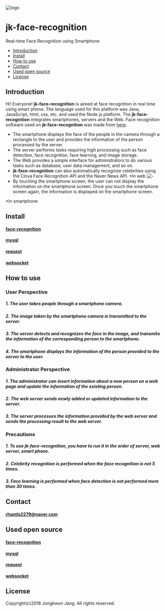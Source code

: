 ![logo](https://user-images.githubusercontent.com/46180332/50475050-a2dd3b80-0a06-11e9-9d58-5b83db661284.png) 
# jk-face-recognition 

Real-time Face Recognition using Smartphone

* [Introduction](#introduction)
* [Install](#install)
* [How to use](#how-to-use)
* [Contact](#contact)
* [Used open source](#used-open-source)
* [License](#license)

## Introduction
Hi! Everyone!
**jk-face-recognition** is aimed at face recognition in real time using smart phone. The language used for this platform was Java, JavaScript, html, css, etc. and used the Node js platform. The **jk-face-recognition** integrates smartphones, servers and the Web. Face recognition software used on **jk-face-recognition** was made from [here](https://github.com/justadudewhohacks/face-recognition.js).

* The smartphone displays the face of the people in the camera through a rectangle to the user and provides the information of the person processed by the server.
* The server performs tasks requiring high processing such as face detection, face recognition, face learning, and image storage.
* The Web provides a simple interface for administrators to do various tasks such as database, user data management, and so on.
* **jk-face-recognition** can also automatically recognize celebrities using the Clova Face Recognition API and the Naver News API.
*In web
![-](https://user-images.githubusercontent.com/46180332/50533598-1f3f5e00-0b70-11e9-9a64-cd5dd3962c83.gif)
* By touching the smartphone screen, the user can not display the information on the smartphone screen. Once you touch the smartphone screen again, the information is displayed on the smartphone screen.

*In smartphone

## Install

#### [face-recognition](https://github.com/justadudewhohacks/face-recognition.js)

#### [mysql](https://github.com/mysqljs/mysql)

#### [request](https://github.com/request/request)

#### [websocket](https://github.com/theturtle32/WebSocket-Node)

## How to use

### User Perspective
##### 1. The user takes people through a smartphone camera.
##### 2. The image taken by the smartphone camera is transmitted to the server.
##### 3. The server detects and recognizes the face in the image, and transmits the information of the corresponding person to the smartphone.
##### 4. The smartphone displays the information of the person provided to the server to the user.

### Administrator Perspective
##### 1. The administrator can insert information about a new person on a web page and update the information of the existing person.
##### 2. The web server sends newly added or updated information to the server.
##### 3. The server processes the information provided by the web server and sends the processing result to the web server.

### Precautions
##### 1. To use **jk-face-recognition**, you have to run it in the order of server, web server, smart phone.
##### 2. Celebrity recognition is performed when the face recognition is not 5 times.
##### 3. Face learning is performed when face detection is not performed more than 30 times.

## Contact
#### rhantls2279@naver.com

## Used open source

#### [face-recognition](https://github.com/justadudewhohacks/face-recognition.js)

#### [mysql](https://github.com/mysqljs/mysql)

#### [request](https://github.com/request/request)

#### [websocket](https://github.com/theturtle32/WebSocket-Node)

## License
Copyright(c)2018 Jongkwon Jang. All rights reserved.

